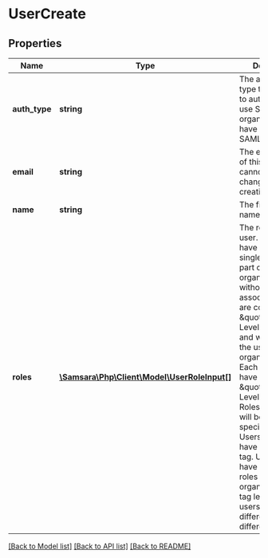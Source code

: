 # UserCreate

## Properties
Name | Type | Description | Notes
------------ | ------------- | ------------- | -------------
**auth_type** | **string** | The authentication type the user uses to authenticate. To use SAML this organization must have a configured SAML integration. | 
**email** | **string** | The email address of this user. This cannot be changed after creation. | 
**name** | **string** | The first and last name of the user. | 
**roles** | [**\Samsara\Php\Client\Model\UserRoleInput[]**](UserRoleInput.md) | The roles for this user. Users must have at least a single role to be a part of an organization. Roles without an associated &#x60;tagId&#x60; are considered \&quot;Organization Level\&quot; roles and will apply to the user at the organization level. Each user can only have one \&quot;Organization Level\&quot; role. Roles with a &#x60;tagId&#x60; will be roles specific to that tag. Users can only have one role per tag. Users can have different roles at the organization and tag level, and users can have different roles for different tags. | 

[[Back to Model list]](../../README.md#documentation-for-models) [[Back to API list]](../../README.md#documentation-for-api-endpoints) [[Back to README]](../../README.md)

